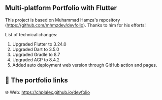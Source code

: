 ## Multi-platform Portfolio with Flutter 

This project is based on Muhammad Hamza's repository (https://github.com/mhmzdev/devfolio). 
Thanks to him for his efforts!

List of technical changes:

1) Upgraded Flutter to 3.24.0
2) Upgraded Dart to 3.5.0
3) Upgraded Gradle to 8.7
4) Upgraded AGP to 8.4.2
5) Added auto deployment web version through GitHub action and pages.

## 🔗 The portfolio links

🌐 Web: https://chplalex.github.io/devfolio
